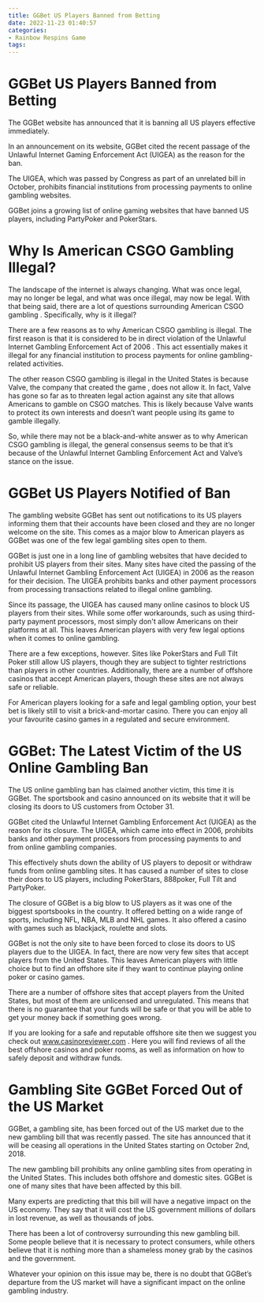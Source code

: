 ```yaml
---
title: GGBet US Players Banned from Betting
date: 2022-11-23 01:40:57
categories:
- Rainbow Respins Game
tags:
---
```



#  GGBet US Players Banned from Betting

The GGBet website has announced that it is banning all US players effective immediately.

In an announcement on its website, GGBet cited the recent passage of the Unlawful Internet Gaming Enforcement Act (UIGEA) as the reason for the ban.

The UIGEA, which was passed by Congress as part of an unrelated bill in October, prohibits financial institutions from processing payments to online gambling websites.

GGBet joins a growing list of online gaming websites that have banned US players, including PartyPoker and PokerStars.

#  Why Is American CSGO Gambling Illegal?

The landscape of the internet is always changing. What was once legal, may no longer be legal, and what was once illegal, may now be legal. With that being said, there are a lot of questions surrounding American CSGO gambling . Specifically, why is it illegal?

There are a few reasons as to why American CSGO gambling is illegal. The first reason is that it is considered to be in direct violation of the Unlawful Internet Gambling Enforcement Act of 2006 . This act essentially makes it illegal for any financial institution to process payments for online gambling-related activities.

The other reason CSGO gambling is illegal in the United States is because Valve, the company that created the game , does not allow it. In fact, Valve has gone so far as to threaten legal action against any site that allows Americans to gamble on CSGO matches. This is likely because Valve wants to protect its own interests and doesn’t want people using its game to gamble illegally.

So, while there may not be a black-and-white answer as to why American CSGO gambling is illegal, the general consensus seems to be that it’s because of the Unlawful Internet Gambling Enforcement Act and Valve’s stance on the issue.

#  GGBet US Players Notified of Ban

The gambling website GGBet has sent out notifications to its US players informing them that their accounts have been closed and they are no longer welcome on the site. This comes as a major blow to American players as GGBet was one of the few legal gambling sites open to them.

GGBet is just one in a long line of gambling websites that have decided to prohibit US players from their sites. Many sites have cited the passing of the Unlawful Internet Gambling Enforcement Act (UIGEA) in 2006 as the reason for their decision. The UIGEA prohibits banks and other payment processors from processing transactions related to illegal online gambling.

Since its passage, the UIGEA has caused many online casinos to block US players from their sites. While some offer workarounds, such as using third-party payment processors, most simply don't allow Americans on their platforms at all. This leaves American players with very few legal options when it comes to online gambling.

There are a few exceptions, however. Sites like PokerStars and Full Tilt Poker still allow US players, though they are subject to tighter restrictions than players in other countries. Additionally, there are a number of offshore casinos that accept American players, though these sites are not always safe or reliable.

For American players looking for a safe and legal gambling option, your best bet is likely still to visit a brick-and-mortar casino. There you can enjoy all your favourite casino games in a regulated and secure environment.

#  GGBet: The Latest Victim of the US Online Gambling Ban

The US online gambling ban has claimed another victim, this time it is GGBet. The sportsbook and casino announced on its website that it will be closing its doors to US customers from October 31.

GGBet cited the Unlawful Internet Gambling Enforcement Act (UIGEA) as the reason for its closure. The UIGEA, which came into effect in 2006, prohibits banks and other payment processors from processing payments to and from online gambling companies.

This effectively shuts down the ability of US players to deposit or withdraw funds from online gambling sites. It has caused a number of sites to close their doors to US players, including PokerStars, 888poker, Full Tilt and PartyPoker.

The closure of GGBet is a big blow to US players as it was one of the biggest sportsbooks in the country. It offered betting on a wide range of sports, including NFL, NBA, MLB and NHL games. It also offered a casino with games such as blackjack, roulette and slots.

GGBet is not the only site to have been forced to close its doors to US players due to the UIGEA. In fact, there are now very few sites that accept players from the United States. This leaves American players with little choice but to find an offshore site if they want to continue playing online poker or casino games.

There are a number of offshore sites that accept players from the United States, but most of them are unlicensed and unregulated. This means that there is no guarantee that your funds will be safe or that you will be able to get your money back if something goes wrong.

If you are looking for a safe and reputable offshore site then we suggest you check out www.casinoreviewer.com . Here you will find reviews of all the best offshore casinos and poker rooms, as well as information on how to safely deposit and withdraw funds.

#  Gambling Site GGBet Forced Out of the US Market

GGBet, a gambling site, has been forced out of the US market due to the new gambling bill that was recently passed. The site has announced that it will be ceasing all operations in the United States starting on October 2nd, 2018.

The new gambling bill prohibits any online gambling sites from operating in the United States. This includes both offshore and domestic sites. GGBet is one of many sites that have been affected by this bill.

Many experts are predicting that this bill will have a negative impact on the US economy. They say that it will cost the US government millions of dollars in lost revenue, as well as thousands of jobs.

There has been a lot of controversy surrounding this new gambling bill. Some people believe that it is necessary to protect consumers, while others believe that it is nothing more than a shameless money grab by the casinos and the government.

Whatever your opinion on this issue may be, there is no doubt that GGBet’s departure from the US market will have a significant impact on the online gambling industry.